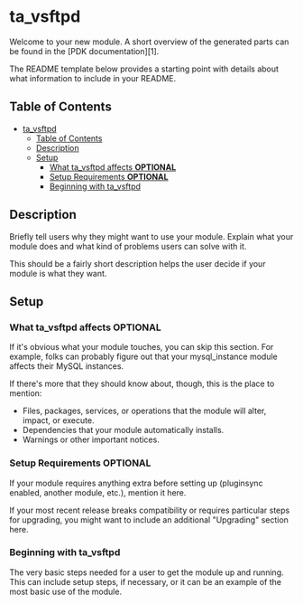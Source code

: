 # ta_vsftpd

Welcome to your new module. A short overview of the generated parts can be found
in the [PDK documentation][1].

The README template below provides a starting point with details about what
information to include in your README.

## Table of Contents

- [ta_vsftpd](#ta_vsftpd)
  - [Table of Contents](#table-of-contents)
  - [Description](#description)
  - [Setup](#setup)
    - [What ta_vsftpd affects **OPTIONAL**](#what-ta_vsftpd-affects-optional)
    - [Setup Requirements **OPTIONAL**](#setup-requirements-optional)
    - [Beginning with ta_vsftpd](#beginning-with-ta_vsftpd)

## Description

Briefly tell users why they might want to use your module. Explain what your
module does and what kind of problems users can solve with it.

This should be a fairly short description helps the user decide if your module
is what they want.

## Setup

### What ta_vsftpd affects **OPTIONAL**

If it's obvious what your module touches, you can skip this section. For
example, folks can probably figure out that your mysql_instance module affects
their MySQL instances.

If there's more that they should know about, though, this is the place to
mention:

* Files, packages, services, or operations that the module will alter, impact,
  or execute.
* Dependencies that your module automatically installs.
* Warnings or other important notices.

### Setup Requirements **OPTIONAL**

If your module requires anything extra before setting up (pluginsync enabled,
another module, etc.), mention it here.

If your most recent release breaks compatibility or requires particular steps
for upgrading, you might want to include an additional "Upgrading" section here.

### Beginning with ta_vsftpd

The very basic steps needed for a user to get the module up and running. This
can include setup steps, if necessary, or it can be an example of the most basic
use of the module.
